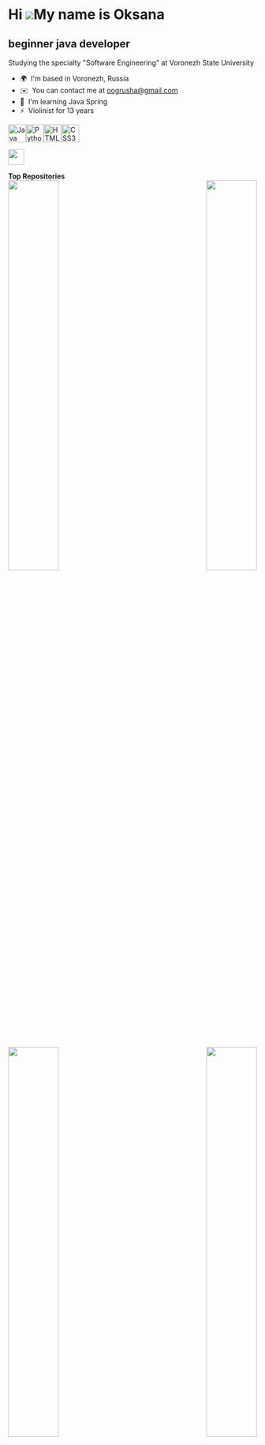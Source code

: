 Hi ![](https://user-images.githubusercontent.com/18350557/176309783-0785949b-9127-417c-8b55-ab5a4333674e.gif)My name is Oksana
==============================================================================================================================

beginner java developer
-----------------------

Studying the specialty "Software Engineering" at Voronezh State University

*   🌍  I'm based in Voronezh, Russia
*   ✉️  You can contact me at [oogrusha@gmail.com](mailto:oogrusha@gmail.com)
*   🧠  I'm learning Java Spring
*   ⚡  Violinist for 13 years
<p align="left">
<a href="https://www.oracle.com/java/" target="_blank" rel="noreferrer"><img src="https://raw.githubusercontent.com/danielcranney/readme-generator/main/public/icons/skills/java-colored.svg" width="36" height="36" alt="Java" /></a><a href="https://www.python.org/" target="_blank" rel="noreferrer"><img src="https://raw.githubusercontent.com/danielcranney/readme-generator/main/public/icons/skills/python-colored.svg" width="36" height="36" alt="Python" /></a><a href="https://developer.mozilla.org/en-US/docs/Glossary/HTML5" target="_blank" rel="noreferrer"><img src="https://raw.githubusercontent.com/danielcranney/readme-generator/main/public/icons/skills/html5-colored.svg" width="36" height="36" alt="HTML5" /></a><a href="https://www.w3.org/TR/CSS/#css" target="_blank" rel="noreferrer"><img src="https://raw.githubusercontent.com/danielcranney/readme-generator/main/public/icons/skills/css3-colored.svg" width="36" height="36" alt="CSS3" /></a></p>
<p align="left">
<a href="https://www.github.com/pizza4cheeze" target="_blank" rel="noreferrer">
<picture><source media="(prefers-color-scheme: dark)" srcset="https://raw.githubusercontent.com/danielcranney/readme-generator/main/public/icons/socials/github-dark.svg" />
<source media="(prefers-color-scheme: light)" srcset="https://raw.githubusercontent.com/danielcranney/readme-generator/main/public/icons/socials/github.svg" />
<img src="https://raw.githubusercontent.com/danielcranney/readme-generator/main/public/icons/socials/github.svg" width="32" height="32" />
</picture>
</a></p><b>Top Repositories</b><div width="100%" align="center"><a href="https://github.com/pizza4cheeze/disks_postgre" align="left"><img align="left" width="45%" src="https://github-readme-stats.vercel.app/api/pin/?username=pizza4cheeze&repo=disks_postgre&title_color=0891b2&text_color=0f172a&icon_color=0891b2&bg_color=ffffff&hide_border=true&locale=en" /></a><a href="https://github.com/pizza4cheeze/buysell" align="right"><img align="right" width="45%" src="https://github-readme-stats.vercel.app/api/pin/?username=pizza4cheeze&repo=buysell&title_color=0891b2&text_color=0f172a&icon_color=0891b2&bg_color=ffffff&hide_border=true&locale=en" /></a></div><br /><br /><br /><br /><br /><br /><br /><br /><br /><br /><br /><br /><div width="100%" align="center"><a href="https://github.com/pizza4cheeze/clinic_website" align="left"><img align="left" width="45%" src="https://github-readme-stats.vercel.app/api/pin/?username=pizza4cheeze&repo=clinic_website&title_color=0891b2&text_color=0f172a&icon_color=0891b2&bg_color=ffffff&hide_border=true&locale=en" /></a><a href="https://github.com/pizza4cheeze/SeaBattle" align="right"><img align="right" width="45%" src="https://github-readme-stats.vercel.app/api/pin/?username=pizza4cheeze&repo=SeaBattle&title_color=0891b2&text_color=0f172a&icon_color=0891b2&bg_color=ffffff&hide_border=true&locale=en" /></a></div>
